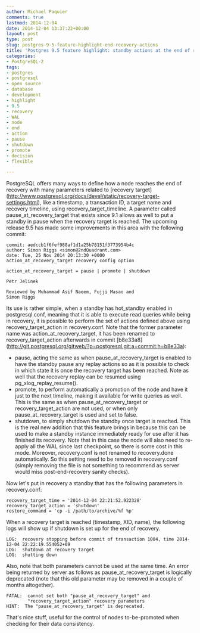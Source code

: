 ```yaml
---
author: Michael Paquier
comments: true
lastmod: 2014-12-04
date: 2014-12-04 13:37:22+00:00
layout: post
type: post
slug: postgres-9-5-feature-highlight-end-recovery-actions
title: 'Postgres 9.5 feature highlight: standby actions at the end of recovery'
categories:
- PostgreSQL-2
tags:
- postgres
- postgresql
- open source
- database
- development
- highlight
- 9.5
- recovery
- WAL
- node
- end
- action
- pause
- shutdown
- promote
- decision
- flexible

---
```


PostgreSQL offers many ways to define how a node reaches the end of recovery
with many parameters related to [recovery target]
(http://www.postgresql.org/docs/devel/static/recovery-target-settings.html),
like a timestamp, a transaction ID, a target name and recovery timeline,
using recovery\_target\_timeline. A parameter called pause\_at\_recovery\_target
that exists since 9.1 allows as well to put a standby in pause when the
recovery target is reached. The upcoming release 9.5 has made some
improvements in this area with the following commit:

    commit: aedccb1f6fef988af1d1a25b78151f3773954b4c
    author: Simon Riggs <simon@2ndQuadrant.com>
    date: Tue, 25 Nov 2014 20:13:30 +0000
    action_at_recovery_target recovery config option

    action_at_recovery_target = pause | promote | shutdown

    Petr Jelinek

    Reviewed by Muhammad Asif Naeem, Fujji Masao and
    Simon Riggs

Its use is rather simple, when a standby has hot\_standby enabled in
postgresql.conf, meaning that it is able to execute read queries while
being in recovery, it is possible to perform the set of actions defined
above using recovery\_target\_action in recovery.conf. Note that the
former parameter name was action\_at\_recovery\_target, it has been
renamed to recovery\_target\_action afterwards in commit [b8e33a8]
(http://git.postgresql.org/gitweb/?p=postgresql.git;a=commit;h=b8e33a):

  * pause, acting the same as when pause\_at\_recovery\_target is enabled
  to have the standby pause any replay actions so as it is possible to
  check in which state it is once the recovery target has been reached.
  Note as well that the recovery replay can be resumed using
  pg\_xlog\_replay\_resume().
  * promote, to perform automatically a promotion of the node and have
  it just to the next timeline, making it available for write queries
  as well. This is the same as when pause\_at\_recovery\_target or
  recovery\_target\_action are not used, or when only
  pause\_at\_recovery\_target is used and set to false.
  * shutdown, to simply shutdown the standby once target is reached.
  This is the real new addition that this feature brings in because this
  can be used to make a standby instance immediately ready for use after
  it has finished its recovery. Note that in this case the node will
  also need to re-apply all the WAL since last checkpoint, so there is
  some cost in this mode. Moreover, recovery.conf is not renamed to
  recovery.done automatically. So this setting need to be removed
  in recovery.conf (simply removing the file is not something to
  recommend as server would miss post-end-recovery sanity checks).

Now let's put in recovery a standby that has the following parameters
in recovery.conf:

    recovery_target_time = '2014-12-04 22:21:52.922328'
    recovery_target_action = 'shutdown'
    restore_command = 'cp -i /path/to/archive/%f %p'

When a recovery target is reached (timestamp, XID, name), the following
logs will show up if shutdown is set up for the end of recovery.

    LOG:  recovery stopping before commit of transaction 1004, time 2014-12-04 22:22:19.554052+09
    LOG:  shutdown at recovery target
    LOG:  shutting down 

Also, note that both parameters cannot be used at the same time. An
error being returned by server as follows as pause\_at\_recovery\_target
is logically deprecated (note that this old parameter may be removed
in a couple of months altogether).

    FATAL:  cannot set both "pause_at_recovery_target" and
            "recovery_target_action" recovery parameters
    HINT:  The "pause_at_recovery_target" is deprecated.

That's nice stuff, useful for the control of nodes to-be-promoted when
checking for their data consistency.
